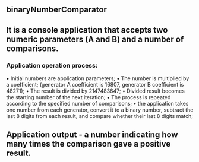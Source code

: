 ## binaryNumberComparator

## It is a console application that accepts two numeric parameters (A and B) and a number of comparisons.
### Application operation process:
•	Initial numbers are application parameters;
•	The number is multiplied by a coefficient; (generator A coefficient is 16807, generator B coefficient is 48271);
•	The result is divided by 2147483647;
•	Divided result becomes the starting number of the next iteration;
•	The process is repeated according to the specified number of comparisons;
•	the application takes one number from each generator, convert it to a binary number, subtract the last 8 digits from each result, and compare whether their last 8 digits match;
## Application output - a number indicating how many times the comparison gave a positive result.
